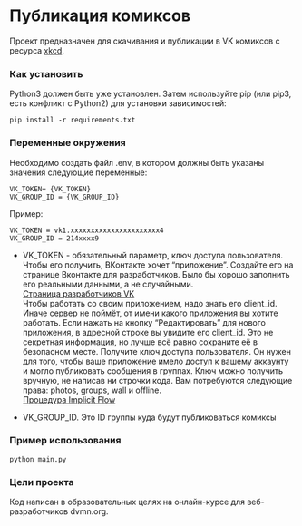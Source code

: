 # Публикация комиксов

Проект предназначен для скачивания и публикации в VK комиксов с ресурса [xkcd](https://xkcd.com/).

### Как установить

Python3 должен быть уже установлен. Затем используйте pip (или pip3, есть конфликт с Python2) для установки зависимостей:
```
pip install -r requirements.txt
```

### Переменные окружения
Необходимо создать файл .env, в котором должны быть указаны значения следующие переменные:  
```
VK_TOKEN= {VK_TOKEN}  
VK_GROUP_ID = {VK_GROUP_ID}  
```
Пример:  
```
VK_TOKEN = vk1.xxxxxxxxxxxxxxxxxxxxxx4
VK_GROUP_ID = 214xxxx9  
```
- VK_TOKEN - обязательный параметр, ключ доступа пользователя. Чтобы его получить, ВКонтакте хочет “приложение”. Создайте его на странице Вконтакте для разработчиков. Было бы хорошо заполнить его реальными данными, а не случайными.  
[Страница разработчиков VK](https://vk.com/dev)  
Чтобы работать со своим приложением, надо знать его client_id. Иначе сервер не поймёт, от имени какого приложения вы хотите работать. Если нажать на кнопку “Редактировать” для нового приложения, в адресной строке вы увидите его client_id. Это не секретная информация, но лучше всё равно сохраните её в безопасном месте.
Получите ключ доступа пользователя. Он нужен для того, чтобы ваше приложение имело доступ к вашему аккаунту и могло публиковать сообщения в группах. Ключ можно получить вручную, не написав ни строчки кода. Вам потребуются следующие права: photos, groups, wall и offline.  
[Процедура Implicit Flow](https://vk.com/dev/implicit_flow_user)

- VK_GROUP_ID. Это ID группы куда будут публиковаться комиксы

### Пример использования
```
python main.py
```

### Цели проекта

Код написан в образовательных целях на онлайн-курсе для веб-разработчиков dvmn.org.

